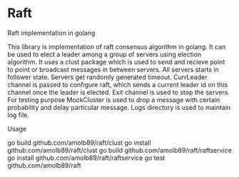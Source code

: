 Raft
====

Raft implementation in golang

This library is implementation of raft consensus algorithm in golang. It can be used to elect a leader among a group of servers using election algorithm. It uses a clust package which is used to send and recieve point to point or broadcast messages in between servers. All servers starts in follower state. Servers get randomly generated timeout. CurrLeader channel is passed to configure raft, which sends a current leader id on this channel once the leader is elected. Exit channel is used to stop the servers. For testing purpose MockCluster is used to drop a message with certain probability and delay particular message. Logs directory is used to maintain log file.

Usage

go build github.com/amolb89/raft/clust
go install github.com/amolb89/raft/clust
go build github.com/amolb89/raft/raftservice
go install github.com/amolb89/raft/raftservice
go test github.com/amolb89/raft

